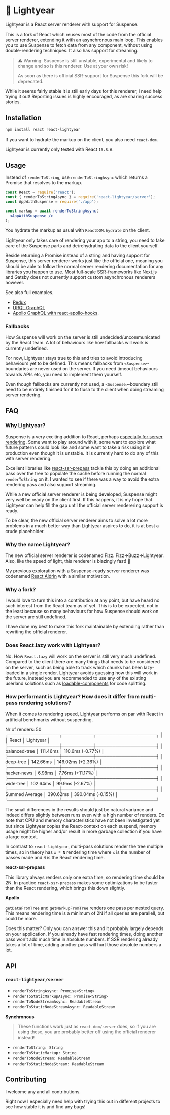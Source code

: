 # :dizzy: Lightyear

Lightyear is a React server renderer with support for Suspense.

This is a fork of React which reuses most of the code from the official server renderer, extending it with an asynchronous main loop. This enables you to use Suspense to fetch data from any component, without using double-rendering techniques. It also has support for streaming.

> :warning: Warning: Suspense is still unstable, experimental and likely to change and so is this renderer. Use at your own risk!
>
> As soon as there is official SSR-support for Suspense this fork will be deprecated.

While it seems fairly stable it is still early days for this renderer, I need help trying it out! Reporting issues is highly encouraged, as are sharing success stories.

## Installation

```sh
npm install react react-lightyear
```

If you want to hydrate the markup on the client, you also need `react-dom`.

Lightyear is currently only tested with React `16.8.6`.

## Usage

Instead of `renderToString`, use `renderToStringAsync` which returns a Promise that resolves to the markup.

```jsx
const React = require('react');
const { renderToStringAsync } = require('react-lightyear/server');
const AppWithSuspense = require('./app');

const markup = await renderToStringAsync(
  <AppWithSuspense />
);
```

You hydrate the markup as usual with `ReactDOM.hydrate` on the client.

Lightyear only takes care of rendering your app to a string, you need to take care of the Suspense parts and de/rehydrating data to the client yourself.

Beside returning a Promise instead of a string and having support for Suspense, this server renderer works just like the official one, meaning you should be able to follow the normal server rendering documentation for any libraries you happen to use. Most full-scale SSR-frameworks like Next.js and Gatsby does not currently support custom asynchronous renderers however.

See also full examples.

* [Redux](https://github.com/Ephem/react-lightyear/tree/lightyear/examples/redux)
* [URQL GraphQL](https://github.com/Ephem/react-lightyear/tree/lightyear/examples/urql)
* [Apollo GraphQL with react-apollo-hooks](https://github.com/Ephem/react-lightyear/tree/lightyear/examples/react-apollo-hooks).

### Fallbacks

How Suspense will work on the server is still undecided/uncommunicated by the React team. A lot of behaviours like how fallbacks will work is currently undefined.

For now, Lightyear stays true to this and tries to avoid introducing behaviours yet to be defined. This means fallbacks from `<Suspense>`-boundaries are never used on the server. If you need timeout behaviours towards APIs etc, you need to implement them yourself.

Even though fallbacks are currently not used, a `<Suspense>`-boundary still need to be entirely finished for it to flush to the client when doing streaming server rendering.

## FAQ

### Why Lightyear?

Suspense is a very exciting addition to React, perhaps [especially for server rendering](https://blogg.svt.se/svti/react-suspense-server-rendering/). Some want to play around with it, some want to explore what future patterns could look like and some want to take a risk using it in production even though it is unstable. It is currently hard to do any of this with server rendering.

Excellent libraries like [react-ssr-prepass](https://github.com/FormidableLabs/react-ssr-prepass) tackle this by doing an additional pass over the tree to populate the cache before running the normal `renderToString` on it. I wanted to see if there was a way to avoid the extra rendering pass and also support streaming.

While a new official server renderer is being developed, Suspense might very well be ready on the client first. If this happens, it is my hope that Lightyear can help fill the gap until the official server renderering support is ready.

To be clear, the new official server renderer aims to solve a lot more problems in a much better way than Lightyear aspires to do, it is at best a crude placeholder.

### Why the name Lightyear?

The new official server renderer is codenamed Fizz. Fizz->Buzz->Lightyear. Also, like the speed of light, this renderer is blazingly fast! :dizzy:

My previous exploration with a Suspense-ready server renderer was codenamed [React Aldrin](https://github.com/ephem/react-aldrin) with a similar motivation.

### Why a fork?

I would love to turn this into a contribution at any point, but have heard no such interest from the React team as of yet. This is to be expected, not in the least because so many behaviours for how Suspense should work on the server are still undefined.

I have done my best to make this fork maintainable by extending rather than rewriting the official renderer.

### Does React.lazy work with Lightyear?

No. How `React.lazy` will work on the server is still very much undefined. Compared to the client there are many things that needs to be considered on the server, such as being able to track which chunks has been lazy-loaded in a single render. Lightyear avoids guessing how this will work in the future, instead you are recommended to use any of the existing userland solutions such as [loadable-components](https://github.com/smooth-code/loadable-components) for code splitting.

### How performant is Lightyear? How does it differ from multi-pass rendering solutions?

When it comes to rendering speed, Lightyear performs on par with React in artificial benchmarks without suspending.

Nr of renders: 50
┌────────────────┬──────────┬───────────────────┐
│                │ React    │ Lightyear         │
├────────────────┼──────────┼───────────────────┤
│ balanced-tree  │ 111.46ms │ 110.6ms (-0.77%)  │
├────────────────┼──────────┼───────────────────┤
│ deep-tree      │ 142.66ms │ 146.02ms (+2.36%) │
├────────────────┼──────────┼───────────────────┤
│ hacker-news    │ 6.98ms   │ 7.76ms (+11.17%)  │
├────────────────┼──────────┼───────────────────┤
│ wide-tree      │ 102.64ms │ 99.9ms (-2.67%)   │
├────────────────┼──────────┼───────────────────┤
│ Summed Average │ 390.62ms │ 390.04ms (-0.15%) │
└────────────────┴──────────┴───────────────────┘

The small differences in the results should just be natural variance and indeed differs slightly between runs even with a high number of renders. Do note that CPU and memory characteristics have not been investigated yet but since Lightyear copies the React-context on each suspend, memory usage might be higher and/or result in more garbage collection if you have a large context.

In contrast to `react-lightyear`, multi-pass solutions render the tree multiple times, so in theory has `x * N` rendering time where `x` is the number of passes made and `N` is the React rendering time.

**react-ssr-prepass**

This library always renders only one extra time, so rendering time should be 2N. In practice `react-ssr-prepass` makes some optimizations to be faster than the React rendering, which brings this down slightly.

**Apollo**

`getDataFromTree` and `getMarkupFromTree` renders one pass per nested query. This means rendering time is a minimum of 2N if all queries are parallell, but could be more.

Does this matter? Only you can answer this and it probably largely depends on your application. If you already have fast rendering times, doing another pass won't add much time in absolute numbers. If SSR rendering already takes a lot of time, adding another pass will hurt those absolute numbers a lot.

## API

### `react-lightyear/server`

- `renderToStringAsync: Promise<String>`
- `renderToStaticMarkupAsync: Promise<String>`
- `renderToNodeStreamAsync: ReadableStream`
- `renderToStaticNodeStreamAsync: ReadableStream`

**Synchronous**

> These functions work just as `react-dom/server` does, so if you are using these, you are probably better off using the official renderer instead!

- `renderToString: String`
- `renderToStaticMarkup: String`
- `renderToNodeStream: ReadableStream`
- `renderToStaticNodeStream: ReadableStream`

## Contributing

I welcome any and all contributions.

Right now I especially need help with trying this out in different projects to see how stable it is and find any bugs!

